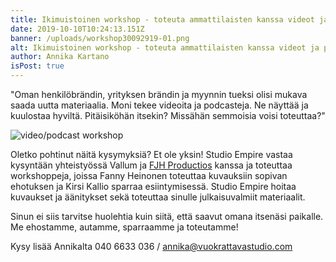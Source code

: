 ```yaml
---
title: Ikimuistoinen workshop - toteuta ammattilaisten kanssa videot ja podcastit
date: 2019-10-10T10:24:13.151Z
banner: /uploads/workshop30092919-01.png
alt: Ikimuistoinen workshop - toteuta ammattilaisten kanssa videot ja podcastit
author: Annika Kartano
isPost: true
---
```

"Oman henkilöbrändin, yrityksen brändin ja myynnin tueksi olisi mukava saada uutta materiaalia. Moni tekee videoita ja podcasteja. Ne näyttää ja kuulostaa hyviltä. Pitäisiköhän itsekin? Missähän semmoisia voisi toteuttaa?"



![video/podcast workshop](/uploads/workshop30092919-01.png "Kuvaus ja äänitys ammattilaisten avulla")

Oletko pohtinut näitä kysymyksiä? Et ole yksin! Studio Empire vastaa kysyntään yhteistyössä Vallum ja [FJH Productios](https://mediaproducerfjh.fi/fi/palvelut/fjh-productions/) kanssa ja toteuttaa workshoppeja, joissa Fanny Heinonen toteuttaa kuvauksiin sopivan ehotuksen ja Kirsi Kallio sparraa esiintymisessä. Studio Empire hoitaa kuvaukset ja äänitykset sekä toteuttaa sinulle julkaisuvalmiit materiaalit.

Sinun ei siis tarvitse huolehtia kuin siitä, että saavut omana itsenäsi paikalle. Me ehostamme, autamme, sparraamme ja toteutamme!

Kysy lisää Annikalta 040 6633 036 / annika@vuokrattavastudio.com
